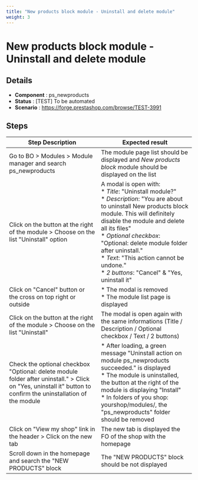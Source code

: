 ```yaml
---
title: "New products block module - Uninstall and delete module"
weight: 3
---
```


# New products block module - Uninstall and delete module
## Details
* **Component** : ps_newproducts
* **Status** : [TEST] To be automated
* **Scenario** : https://forge.prestashop.com/browse/TEST-3991

## Steps
| Step Description | Expected result |
| ----- | ----- |
| Go to BO > Modules > Module manager and search ps_newproducts | The module page list should be displayed and *New products block* module should be displayed on the list |
| Click on the button at the right of the module > Choose on the list "Uninstall" option | A modal is open with:<br> * *Title*: "Uninstall module?"<br> * *Description*: "You are about to uninstall New products block module. This will definitely disable the module and delete all its files"<br> * *Optional* *checkbox*: "Optional: delete module folder after uninstall."<br> * *Text*: "This action cannot be undone."<br> * *2 buttons*: "Cancel" & "Yes, uninstall it" |
| Click on "Cancel" button or the cross on top right or outside | * The modal is removed<br> * The module list page is displayed |
| Click on the button at the right of the module > Choose on the list "Uninstall" | The modal is open again with the same informations (Title / Description / Optional checkbox / Text / 2 buttons) |
| Check the optional checkbox "Optional: delete module folder after uninstall." > Click on "Yes, uninstall it" button to confirm the uninstallation of the module | * After loading, a green message "Uninstall action on module ps_newproducts succeeded." is displayed<br> * The module is uninstalled, the button at the right of the module is displaying "Install"<br> * In folders of you shop: yourshop/modules/, the "ps_newproducts" folder should be removed |
| Click on "View my shop" link in the header > Click on the new tab | The new tab is displayed the FO of the shop with the homepage |
| Scroll down in the homepage and search the "NEW PRODUCTS" block | The "NEW PRODUCTS" block should be not displayed |